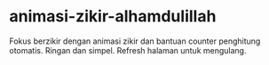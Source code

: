 # animasi-zikir-alhamdulillah
Fokus berzikir dengan animasi zikir dan bantuan counter penghitung otomatis. Ringan dan simpel. Refresh halaman untuk mengulang. 

